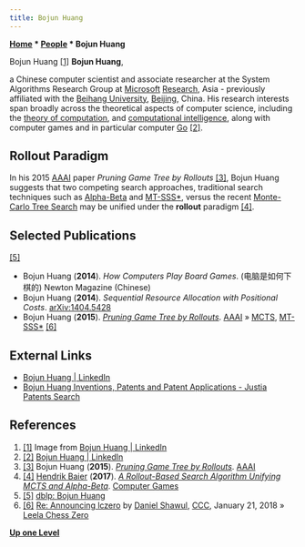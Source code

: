 ```yaml
---
title: Bojun Huang
---
```

**[Home](Home "Home") * [People](People "People") * Bojun Huang**

[](https://www.linkedin.com/in/bojun-huang-25453173/) Bojun Huang <a id="cite-note-1" href="#cite-ref-1">[1]</a>
**Bojun Huang**,

a Chinese computer scientist and associate researcher at the System Algorithms Research Group at [Microsoft](Microsoft "Microsoft") [Research](https://en.wikipedia.org/wiki/Microsoft_Research), Asia - previously affiliated with the [Beihang University](https://en.wikipedia.org/wiki/Beihang_University), [Beijing](https://en.wikipedia.org/wiki/Beijing), China. His research interests span broadly across the theoretical aspects of computer science, including the [theory of computation](https://en.wikipedia.org/wiki/Theory_of_computation), and [computational intelligence](https://en.wikipedia.org/wiki/Computational_intelligence), along with computer games and in particular computer [Go](Go "Go") <a id="cite-note-2" href="#cite-ref-2">[2]</a>.

## Rollout Paradigm

In his 2015 [AAAI](AAAI "AAAI") paper *Pruning Game Tree by Rollouts* <a id="cite-note-3" href="#cite-ref-3">[3]</a>, Bojun Huang suggests that two competing search approaches, traditional search techniques such as [Alpha-Beta](Alpha-Beta "Alpha-Beta") and [MT-SSS\*](SSS*_and_Dual*#SSStarandDualStarAsMT "SSS* and Dual*"), versus the recent [Monte-Carlo Tree Search](Monte-Carlo_Tree_Search "Monte-Carlo Tree Search") may be unified under the **rollout** paradigm <a id="cite-note-4" href="#cite-ref-4">[4]</a>.

## Selected Publications

<a id="cite-note-5" href="#cite-ref-5">[5]</a>

- Bojun Huang (**2014**). *How Computers Play Board Games*. (电脑是如何下棋的) Newton Magazine (Chinese)
- Bojun Huang (**2014**). *Sequential Resource Allocation with Positional Costs*. [arXiv:1404.5428](https://arxiv.org/abs/1404.5428)
- Bojun Huang (**2015**). *[Pruning Game Tree by Rollouts](https://www.semanticscholar.org/paper/Pruning-Game-Tree-by-Rollouts-Huang/a38b358745067f71a9c780db117ae2471e693d63)*. [AAAI](AAAI "AAAI") » [MCTS](Monte-Carlo_Tree_Search "Monte-Carlo Tree Search"), [MT-SSS\*](SSS*_and_Dual*#SSStarandDualStarAsMT "SSS* and Dual*") <a id="cite-note-6" href="#cite-ref-6">[6]</a>

## External Links

- [Bojun Huang | LinkedIn](https://www.linkedin.com/in/bojun-huang-25453173/)
- [Bojun Huang Inventions, Patents and Patent Applications - Justia Patents Search](https://patents.justia.com/inventor/bojun-huang)

## References

1. <a id="cite-ref-1" href="#cite-note-1">[1]</a> Image from [Bojun Huang | LinkedIn](https://www.linkedin.com/in/bojun-huang-25453173/)
1. <a id="cite-ref-2" href="#cite-note-2">[2]</a> [Bojun Huang | LinkedIn](https://www.linkedin.com/in/bojun-huang-25453173/)
1. <a id="cite-ref-3" href="#cite-note-3">[3]</a> Bojun Huang (**2015**). *[Pruning Game Tree by Rollouts](https://www.semanticscholar.org/paper/Pruning-Game-Tree-by-Rollouts-Huang/a38b358745067f71a9c780db117ae2471e693d63)*. [AAAI](AAAI "AAAI")
1. <a id="cite-ref-4" href="#cite-note-4">[4]</a> [Hendrik Baier](Hendrik_Baier "Hendrik Baier") (**2017**). *[A Rollout-Based Search Algorithm Unifying MCTS and Alpha-Beta](https://link.springer.com/chapter/10.1007/978-3-319-57969-6_5)*. [Computer Games](https://link.springer.com/book/10.1007%2F978-3-319-57969-6)
1. <a id="cite-ref-5" href="#cite-note-5">[5]</a> [dblp: Bojun Huang](http://dblp.uni-trier.de/pers/hd/h/Huang:Bojun)
1. <a id="cite-ref-6" href="#cite-note-6">[6]</a> [Re: Announcing lczero](http://www.talkchess.com/forum/viewtopic.php?t=66280&start=67) by [Daniel Shawul](Daniel_Shawul "Daniel Shawul"), [CCC](CCC "CCC"), January 21, 2018 » [Leela Chess Zero](Leela_Chess_Zero "Leela Chess Zero")

**[Up one Level](People "People")**

